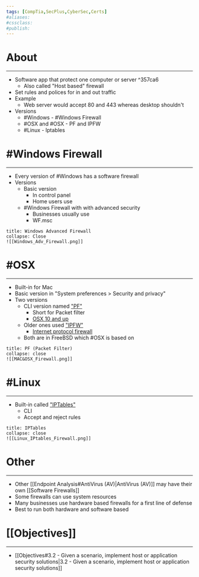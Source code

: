 ```yaml
---
tags: [CompTia,SecPlus,CyberSec,Certs]
#aliases:
#cssclass:
#publish:
---
```


# About
---
- Software app that protect one computer or server ^357ca6
	- Also called "Host based" firewall
- Set rules and polices for in and out traffic
- Example
	- Web server would accept 80 and 443 whereas desktop shouldn't
- Versions
	- #Windows  - #Windows Firewall
	- #OSX and #OSX - PF and IPFW
	- #Linux - Iptables


# #Windows Firewall
---
- Every version of #Windows has a software firewall
- Versions
	- Basic version
		- In control panel
		- Home users use
	- #Windows Firewall with with advanced security
		- Businesses usually use
		- WF.msc

```ad-info
title: Windows Advanced Firewall
collapse: Close
![[Windows_Adv_Firewall.png]]
```


# #OSX
---
- Built-in for Mac
- Basic version in "System preferences > Security and privacy"
- Two versions
	- CLI version named <u>"PF"</u>
		- Short for Packet filter
		- <u>OSX 10 and up</u>
	- Older ones used <u>"IPFW"</u>
		- <u>Internet protocol firewall</u>
	- Both are in FreeBSD which #OSX is based on

```ad-info
title: PF (Packet Filter)
collapse: close
![[MAC&OSX_Firewall.png]]
```

# #Linux
---
- Built-in called <u>"IPTables"</u>
	- CLI
	- Accept and reject rules

```ad-info
title: IPTables
collapse: close
![[Linux_IPtables_Firewall.png]]
```


# Other
---

- Other [[Endpoint Analysis#AntiVirus (AV)|AntiVirus (AV)]] may have their own [[Software Firewalls]]
- Some firewalls can use system resources
- Many businesses use hardware based firewalls for a first line of defense
- Best to run both hardware and software based

# [[Objectives]]
---
- [[Objectives#3.2 - Given a scenario, implement host or application security solutions|3.2 - Given a scenario, implement host or application security solutions]]